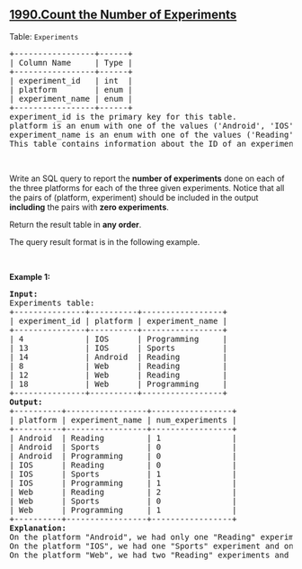 ## [1990.Count the Number of Experiments](https://leetcode.com/problems/count-the-number-of-experiments/)
<p>Table: <code>Experiments</code></p>

<pre>
+-----------------+------+
| Column Name     | Type |
+-----------------+------+
| experiment_id   | int  |
| platform        | enum |
| experiment_name | enum |
+-----------------+------+
experiment_id is the primary key for this table.
platform is an enum with one of the values (&#39;Android&#39;, &#39;IOS&#39;, &#39;Web&#39;).
experiment_name is an enum with one of the values (&#39;Reading&#39;, &#39;Sports&#39;, &#39;Programming&#39;).
This table contains information about the ID of an experiment done with a random person, the platform used to do the experiment, and the name of the experiment.
</pre>

<p>&nbsp;</p>

<p>Write an SQL query to report the <strong>number of experiments</strong> done on each of the three platforms for each of the three given experiments. Notice that all the pairs of (platform, experiment) should be included in the output <strong>including</strong> the pairs with <strong>zero experiments</strong>.</p>

<p>Return the result table in <strong>any order</strong>.</p>

<p>The query result format is in the following example.</p>

<p>&nbsp;</p>
<p><strong class="example">Example 1:</strong></p>

<pre>
<strong>Input:</strong>
Experiments table:
+---------------+----------+-----------------+
| experiment_id | platform | experiment_name |
+---------------+----------+-----------------+
| 4             | IOS      | Programming     |
| 13            | IOS      | Sports          |
| 14            | Android  | Reading         |
| 8             | Web      | Reading         |
| 12            | Web      | Reading         |
| 18            | Web      | Programming     |
+---------------+----------+-----------------+
<strong>Output:</strong> 
+----------+-----------------+-----------------+
| platform | experiment_name | num_experiments |
+----------+-----------------+-----------------+
| Android  | Reading         | 1               |
| Android  | Sports          | 0               |
| Android  | Programming     | 0               |
| IOS      | Reading         | 0               |
| IOS      | Sports          | 1               |
| IOS      | Programming     | 1               |
| Web      | Reading         | 2               |
| Web      | Sports          | 0               |
| Web      | Programming     | 1               |
+----------+-----------------+-----------------+
<strong>Explanation:</strong> 
On the platform &quot;Android&quot;, we had only one &quot;Reading&quot; experiment.
On the platform &quot;IOS&quot;, we had one &quot;Sports&quot; experiment and one &quot;Programming&quot; experiment.
On the platform &quot;Web&quot;, we had two &quot;Reading&quot; experiments and one &quot;Programming&quot; experiment.
</pre>
